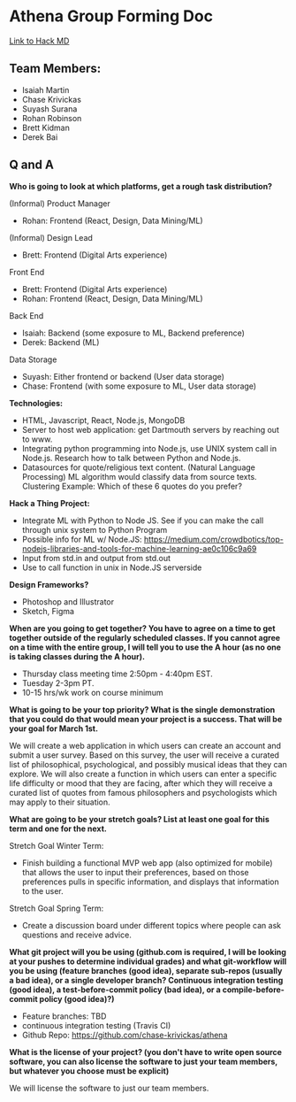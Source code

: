 
# Athena Group Forming Doc
[Link to Hack MD](https://hackmd.io/xuqkNxCMSnK8gBhY-4R68w?both)

## Team Members: 
* Isaiah Martin
* Chase Krivickas
* Suyash Surana
* Rohan Robinson
* Brett Kidman
* Derek Bai

## Q and A

**Who is going to look at which platforms, get a rough task distribution?**

(Informal) Product Manager
* Rohan: Frontend (React, Design, Data Mining/ML)

(Informal) Design Lead
* Brett: Frontend (Digital Arts experience)

Front End 
* Brett: Frontend (Digital Arts experience)
* Rohan: Frontend (React, Design, Data Mining/ML)

Back End
* Isaiah: Backend (some exposure to ML, Backend preference)
* Derek: Backend (ML)

Data Storage
* Suyash: Either frontend or backend (User data storage)
* Chase: Frontend (with some exposure to ML, User data storage)

**Technologies:**
* HTML, Javascript, React, Node.js, MongoDB
* Server to host web application: get Dartmouth servers by reaching out to www.
* Integrating python programming into Node.js, use UNIX system call in Node.js. Research how to talk between Python and Node.js. 
* Datasources for quote/religious text content. (Natural Language Processing) ML algorithm would classify data from source texts. Clustering Example: Which of these 6 quotes do you prefer? 

**Hack a Thing Project:** 
* Integrate ML with Python to Node JS. See if you can make the call through unix system to Python Program
* Possible info for ML w/ Node.JS: https://medium.com/crowdbotics/top-nodejs-libraries-and-tools-for-machine-learning-ae0c106c9a69
* Input from std.in and output from std.out
* Use to call function in unix in Node.JS serverside 

**Design Frameworks?** 
* Photoshop and Illustrator
* Sketch, Figma 

**When are you going to get together? You have to agree on a time to get together outside of the regularly scheduled classes. If you cannot agree on a time with the entire group, I will tell you to use the A hour (as no one is taking classes during the A hour).**

* Thursday class meeting time 2:50pm - 4:40pm EST.
* Tuesday 2-3pm PT. 
* 10-15 hrs/wk work on course minimum


**What is going to be your top priority? What is the single demonstration that you could do that would mean your project is a success. That will be your goal for March 1st.**

We will create a web application in which users can create an account and submit a user survey. Based on this survey, the user will receive a curated list of philosophical, psychological, and possibly musical ideas that they can explore. We will also create a function in which users can enter a specific life difficulty or mood that they are facing, after which they will receive a curated list of quotes from famous philosophers and psychologists which may apply to their situation. 

**What are going to be your stretch goals? List at least one goal for this term and one for the next.**

Stretch Goal Winter Term: 
* Finish building a functional MVP web app (also optimized for mobile) that allows the user to input their preferences, based on those preferences pulls in specific information, and displays that information to the user. 

Stretch Goal Spring Term:
* Create a discussion board under different topics where people can ask questions and receive advice. 

**What git project will you be using (github.com is required, I will be looking at your pushes to determine individual grades) and what git-workflow will you be using (feature branches (good idea), separate sub-repos (usually a bad idea), or a single developer branch? Continuous integration testing (good idea), a test-before-commit policy (bad idea), or a compile-before-commit policy (good idea)?)**

* Feature branches: TBD
* continuous integration testing (Travis CI) 
* Github Repo: https://github.com/chase-krivickas/athena

**What is the license of your project? (you don't have to write open source software, you can also license the software to just your team members, but whatever you choose must be explicit)**

We will license the software to just our team members. 
